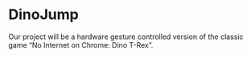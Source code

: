 # DinoJump

Our project will be a hardware gesture controlled version of the classic game “No Internet on Chrome: Dino T-Rex”. 